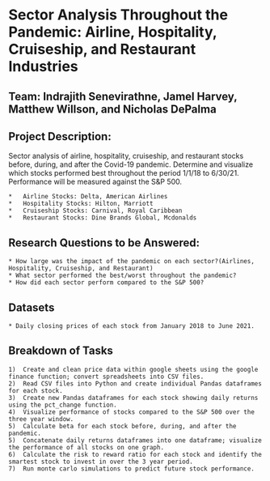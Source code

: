 # Sector Analysis Throughout the Pandemic: Airline, Hospitality, Cruiseship, and Restaurant Industries

## Team: Indrajith Senevirathne, Jamel Harvey, Matthew Willson, and Nicholas DePalma

## Project Description: 

Sector analysis of airline, hospitality, cruiseship, and restaurant stocks before, during, and after the Covid-19 pandemic. Determine and visualize which stocks performed best throughout the period 1/1/18 to 6/30/21. Performance will be measured against the S&P 500.

    *   Airline Stocks: Delta, American Airlines
    *   Hospitality Stocks: Hilton, Marriott
    *   Cruiseship Stocks: Carnival, Royal Caribbean 
    *   Restaurant Stocks: Dine Brands Global, Mcdonalds 

## Research Questions to be Answered:

    * How large was the impact of the pandemic on each sector?(Airlines, Hospitality, Cruiseship, and Restaurant)
    * What sector performed the best/worst throughout the pandemic?
    * How did each sector perform compared to the S&P 500?

## Datasets 

    * Daily closing prices of each stock from January 2018 to June 2021.

## Breakdown of Tasks

    1)  Create and clean price data within google sheets using the google finance function; convert spreadsheets into CSV files. 
    2)  Read CSV files into Python and create individual Pandas dataframes for each stock. 
    3)  Create new Pandas dataframes for each stock showing daily returns using the pct_change function. 
    4)  Visualize performance of stocks compared to the S&P 500 over the three year window. 
    5)  Calculate beta for each stock before, during, and after the pandemic. 
    5)  Concatenate daily returns dataframes into one dataframe; visualize the performance of all stocks on one graph. 
    6)  Calculate the risk to reward ratio for each stock and identify the smartest stock to invest in over the 3 year period.
    7)  Run monte carlo simulations to predict future stock performance.
